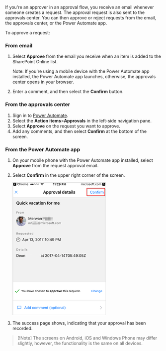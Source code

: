 If you're an approver in an approval flow, you receive an email whenever someone creates a request. The approval request is also sent to the approvals center. You can then approve or reject requests from the email, the approvals center, or the Power Automate app.

To approve a request:

### From email
1. Select **Approve** from the email you receive when an item is added to the SharePoint Online list.
   
     Note: If you're using a mobile device with the Power Automate app installed, the Power Automate app launches, otherwise, the approvals center opens in your browser.

1. Enter a comment, and then select the **Confirm** button.

### From the approvals center

1. Sign in to [Power Automate](https://flow.microsoft.com).
1. Select the **Action items**>**Approvals** in the left-side navigation pane.
1. Select **Approve** on the request you want to approve.
1. Add any comments, and then select **Confirm** at the bottom of the screen.

### From the Power Automate app

1. On your mobile phone with the Power Automate app installed, select **Approve** from the request approval email.
1. Select **Confirm** in the upper right corner of the screen.

    ![select confirm](media/modern-approvals/mobile-approval.png)
3. The success page shows, indicating that your approval has been recorded.

> [!Note] The screens on Android, iOS and Windows Phone may differ slightly, however, the functionality is the same on all devices.
